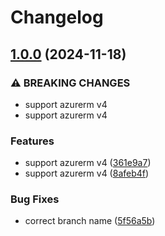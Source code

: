 # Changelog

## [1.0.0](https://github.com/Artlvns/azure-static-website/compare/v0.3.12...v1.0.0) (2024-11-18)


### ⚠ BREAKING CHANGES

* support azurerm v4
* support azurerm v4

### Features

* support azurerm v4 ([361e9a7](https://github.com/Artlvns/azure-static-website/commit/361e9a7e70e11a8c8903141c5901e0f6c7ccf753))
* support azurerm v4 ([8afeb4f](https://github.com/Artlvns/azure-static-website/commit/8afeb4f4344a4496ff6f5de6b051df2f5d00dc23))


### Bug Fixes

* correct branch name ([5f56a5b](https://github.com/Artlvns/azure-static-website/commit/5f56a5bdf5872b54752d4625a3916da79a0f5b69))
